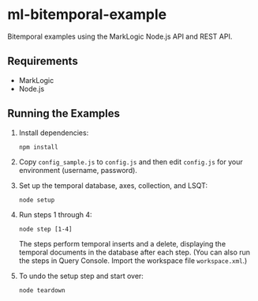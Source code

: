 # ml-bitemporal-example

Bitemporal examples using the MarkLogic Node.js API and REST API.

## Requirements

- MarkLogic
- Node.js

## Running the Examples

1. Install dependencies:

   ```npm install```

2. Copy `config_sample.js` to `config.js` and then edit `config.js` for your environment (username, password).

3. Set up the temporal database, axes, collection, and LSQT:

   ```node setup```

4. Run steps 1 through 4:

   ```node step [1-4]```

   The steps perform temporal inserts and a delete, displaying the temporal documents in the database after each step. (You can also run the steps in Query Console. Import the workspace file `workspace.xml`.)

5. To undo the setup step and start over:

   ```node teardown```
